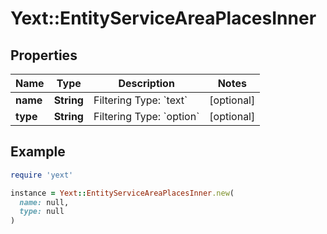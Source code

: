 # Yext::EntityServiceAreaPlacesInner

## Properties

| Name | Type | Description | Notes |
| ---- | ---- | ----------- | ----- |
| **name** | **String** | Filtering Type: &#x60;text&#x60; | [optional] |
| **type** | **String** | Filtering Type: &#x60;option&#x60; | [optional] |

## Example

```ruby
require 'yext'

instance = Yext::EntityServiceAreaPlacesInner.new(
  name: null,
  type: null
)
```

